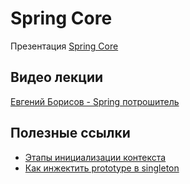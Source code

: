# Spring Core

Презентация [Spring Core](./SpringCore.pdf)

## Видео лекции

[Евгений Борисов - Spring потрошитель](https://youtu.be/BmBr5diz8WA)

## Полезные ссылки

* [Этапы инициализации контекста](https://habr.com/ru/post/222579/)
* [Как инжектить prototype в singleton](https://www.baeldung.com/spring-inject-prototype-bean-into-singleton)
